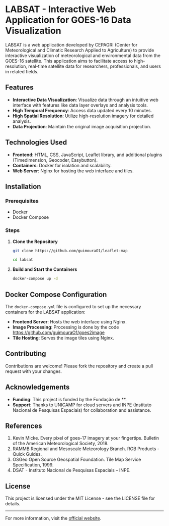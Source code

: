 # LABSAT - Interactive Web Application for GOES-16 Data Visualization

LABSAT is a web application developed by CEPAGRI (Center for Meteorological and Climatic Research Applied to Agriculture) to provide interactive visualization of meteorological and environmental data from the GOES-16 satellite. This application aims to facilitate access to high-resolution, real-time satellite data for researchers, professionals, and users in related fields.

## Features

- **Interactive Data Visualization**: Visualize data through an intuitive web interface with features like data layer overlays and analysis tools.
- **High Temporal Frequency**: Access data updated every 10 minutes.
- **High Spatial Resolution**: Utilize high-resolution imagery for detailed analysis.
- **Data Projection**: Maintain the original image acquisition projection.

## Technologies Used

- **Frontend**: HTML, CSS, JavaScript, Leaflet library, and additional plugins (Timedimension, Geocoder, Easybutton).
- **Containers**: Docker for isolation and scalability.
- **Web Server**: Nginx for hosting the web interface and tiles.

## Installation

### Prerequisites

- Docker
- Docker Compose

### Steps

1. **Clone the Repository**

   ```sh
   git clone https://github.com/guimouraO1/leaflet-map
   ```

   ```sh
   cd labsat
   ```

2. **Build and Start the Containers**

   ```sh
   docker-compose up -d
   ```

## Docker Compose Configuration

The `docker-compose.yml` file is configured to set up the necessary containers for the LABSAT application:

- **Frontend Server**: Hosts the web interface using Nginx.
- **Image Processing**: Processing is done by the code https://github.com/guimouraO1/goes2image
- **Tile Hosting**: Serves the image tiles using Nginx.

## Contributing

Contributions are welcome! Please fork the repository and create a pull request with your changes.

## Acknowledgements

- **Funding**: This project is funded by the Fundação de \*\*.
- **Support**: Thanks to UNICAMP for cloud servers and INPE (Instituto Nacional de Pesquisas Espaciais) for collaboration and assistance.

## References

1. Kevin Micke. Every pixel of goes-17 imagery at your fingertips. Bulletin of the American Meteorological Society, 2018.
2. RAMMB Regional and Mesoscale Meteorology Branch. RGB Products - Quick Guides.
3. OSGeo Open Source Geospatial Foundation. Tile Map Service Specification, 1999.
4. DSAT - Instituto Nacional de Pesquisas Espaciais – INPE.

## License

This project is licensed under the MIT License - see the LICENSE file for details.

---

For more information, visit the [official website](https://plataforma.labsat.cpa.unicamp.br/).
